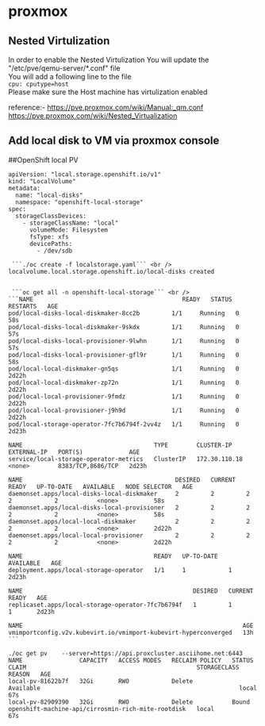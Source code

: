# proxmox
## Nested Virtulization
In order to enable the Nested Virtulization
You will update the "/etc/pve/qemu-server/*.conf" file\
You will add a following line to the file \
`cpu: cputype=host` <br />
Please make sure the Host machine has virtulization enabled

reference:- https://pve.proxmox.com/wiki/Manual:_qm.conf <br />
            https://pve.proxmox.com/wiki/Nested_Virtualization


## Add local disk to VM via proxmox console 


##OpenShift local PV 

```cat localstorage.yaml 
apiVersion: "local.storage.openshift.io/v1"
kind: "LocalVolume"
metadata:
  name: "local-disks"
  namespace: "openshift-local-storage" 
spec:
  storageClassDevices:
    - storageClassName: "local"
      volumeMode: Filesystem 
      fsType: xfs 
      devicePaths: 
        - /dev/sdb 

 ```./oc create -f localstorage.yaml``` <br />
localvolume.local.storage.openshift.io/local-disks created


 ```oc get all -n openshift-local-storage``` <br />
```NAME                                          READY   STATUS    RESTARTS   AGE
pod/local-disks-local-diskmaker-8cc2b         1/1     Running   0          58s
pod/local-disks-local-diskmaker-9skdx         1/1     Running   0          57s
pod/local-disks-local-provisioner-9lwhn       1/1     Running   0          57s
pod/local-disks-local-provisioner-gfl9r       1/1     Running   0          58s
pod/local-local-diskmaker-gn5qs               1/1     Running   0          2d22h
pod/local-local-diskmaker-zp72n               1/1     Running   0          2d22h
pod/local-local-provisioner-9fmdz             1/1     Running   0          2d22h
pod/local-local-provisioner-j9h9d             1/1     Running   0          2d22h
pod/local-storage-operator-7fc7b6794f-2vv4z   1/1     Running   0          2d23h

NAME                                     TYPE        CLUSTER-IP      EXTERNAL-IP   PORT(S)             AGE
service/local-storage-operator-metrics   ClusterIP   172.30.110.18   <none>        8383/TCP,8686/TCP   2d23h

NAME                                           DESIRED   CURRENT   READY   UP-TO-DATE   AVAILABLE   NODE SELECTOR   AGE
daemonset.apps/local-disks-local-diskmaker     2         2         2       2            2           <none>          58s
daemonset.apps/local-disks-local-provisioner   2         2         2       2            2           <none>          58s
daemonset.apps/local-local-diskmaker           2         2         2       2            2           <none>          2d22h
daemonset.apps/local-local-provisioner         2         2         2       2            2           <none>          2d22h

NAME                                     READY   UP-TO-DATE   AVAILABLE   AGE
deployment.apps/local-storage-operator   1/1     1            1           2d23h

NAME                                                DESIRED   CURRENT   READY   AGE
replicaset.apps/local-storage-operator-7fc7b6794f   1         1         1       2d23h

NAME                                                              AGE
vmimportconfig.v2v.kubevirt.io/vmimport-kubevirt-hyperconverged   13h ```

./oc get pv    --server=https://api.proxcluster.asciihome.net:6443
NAME                CAPACITY   ACCESS MODES   RECLAIM POLICY   STATUS      CLAIM                                                STORAGECLASS   REASON   AGE
local-pv-81622b7f   32Gi       RWO            Delete           Available                                                        local                   67s
local-pv-82909390   32Gi       RWO            Delete           Bound       openshift-machine-api/cirrosmin-rich-mite-rootdisk   local                   67s
